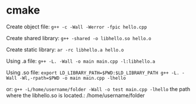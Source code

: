 # cmake

Create object file:
    ```g++ -c -Wall -Werror -fpic hello.cpp```

Create shared library:
    ```g++ -shared -o libhello.so hello.o```

Create static library:
    ```ar -rc libhello.a hello.o```

Using .a file:
   ```g++ -L. -Wall -o main main.cpp -l:libhello.a```

Using .so file:
    ```
    export LD_LIBRARY_PATH=$PWD:$LD_LIBRARY_PATH
    g++ -L. -Wall -Wl,-rpath=$PWD -o main main.cpp -lhello
    ```

or:
    ```g++ -L/home/username/folder -Wall -o test main.cpp -lhello```
the path where the libhello.so is located.: /home/username/folder

